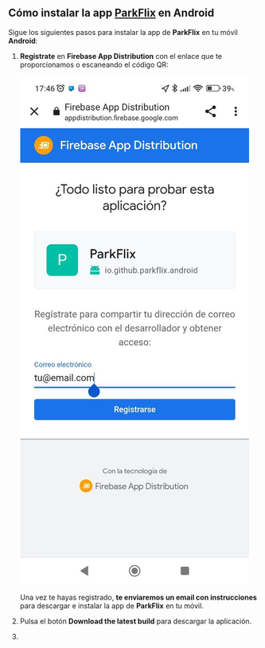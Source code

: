 ## Cómo instalar la app <u>ParkFlix</u> en Android

Sigue los siguientes pasos para instalar la app de **ParkFlix** en tu móvil **Android**:

1. **Regístrate** en **Firebase App Distribution** con el enlace que te proporcionamos o escaneando el código QR:
   
   ![](assets/img/firebase-app-distribution-register.jpg)
   
   Una vez te hayas registrado, **te enviaremos un email con instrucciones** para descargar e instalar la app de **ParkFlix** en tu móvil.

2. Pulsa el botón **Download the latest build** para descargar la aplicación.

3. 
